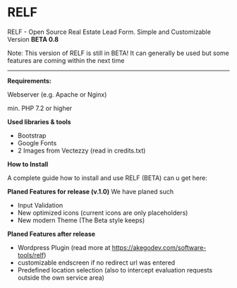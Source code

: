 # RELF
RELF - Open Source Real Estate Lead Form. Simple and Customizable 
Version **BETA 0.8**

Note: This version of RELF is still in BETA! It can generally be used but some features are coming within the next time

-----------------------------------------------------------------------

**Requirements:**

Webserver (e.g. Apache or Nginx)

min. PHP 7.2 or higher


**Used libraries & tools**
- Bootstrap
- Google Fonts
- 2 Images from Vectezzy (read in credits.txt)


**How to Install**

A complete guide how to install and use RELF (BETA) can u get here: 


**Planed Features for release (v.1.0)**
We have planed such 
- Input Validation
- New optimized icons (current icons are only placeholders)
- New modern Theme (The Beta style keeps)


**Planed Features after release**
- Wordpress Plugin (read more at https://akegodev.com/software-tools/relf)
- customizable endscreen if no redirect url was entered
- Predefined location selection (also to intercept evaluation requests outside the own service area) 
